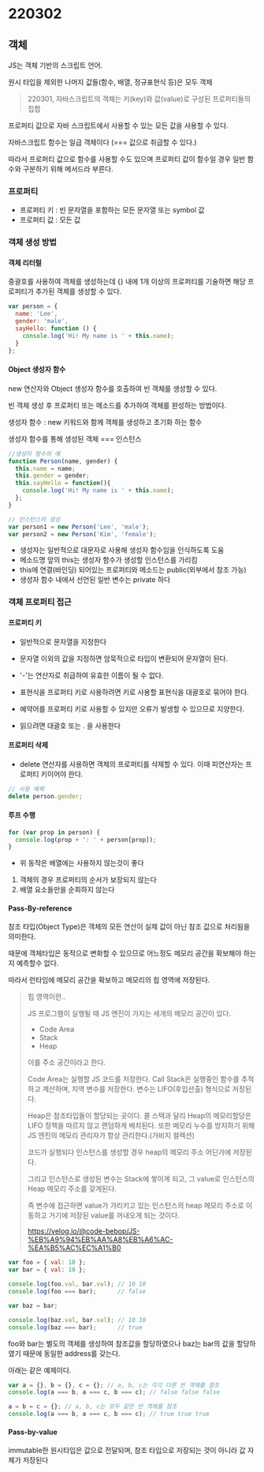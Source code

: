 # 220302

## 객체

JS는 객체 기반의 스크립트 언어.

원시 타입을 제외한 나머지 값들(함수, 배열, 정규표현식 등)은 모두 객체



> 220301, 자바스크립트의 객체는 키(key)와 값(value)로 구성된 프로퍼티들의 집합

프로퍼티 값으로 자바 스크립트에서 사용할 수 있는 모든 값을 사용할 수 있다.

자바스크립트 함수는 일급 객체이다 (=== 값으로 취급할 수 있다.)

따라서 프로퍼티 값으로 함수를 사용할 수도 있으며 프로퍼티 값이 함수일 경우 일반 함수와 구분하기 위해 메서드라 부른다.



### 프로퍼티

- 프로퍼티 키 : 빈 문자열을 포함하는 모든 문자열 또는 symbol 값
- 프로퍼티 값 : 모든 값

#### 

### 객체 생성 방법

#### 객체 리터럴 

중괄호를 사용하여 객체를 생성하는데 {} 내에 1개 이상의 프로퍼티를 기술하면 해당 프로퍼티가 추가된 객체를 생성할 수 있다.

```js
var person = {
  name: 'Lee',
  gender: 'male',
  sayHello: function () {
    console.log('Hi! My name is ' + this.name);
  }
};
```





#### Object 생성자 함수

new 연산자와 Object 생성자 함수를 호출하여 빈 객체를 생성할 수 있다.

빈 객체 생성 후 프로퍼티 또는 메소드를 추가하여 객체를 완성하는 방법이다.

생성자 함수 : new 키워드와 함께 객체를 생성하고 초기화 하는 함수

생성자 함수를 통해 생성된 객체 === 인스턴스

```js
//생성자 함수의 예
function Person(name, gender) {
  this.name = name;
  this.gender = gender;
  this.sayHello = function(){
    console.log('Hi! My name is ' + this.name);
  };
}

// 인스턴스의 생성
var person1 = new Person('Lee', 'male');
var person2 = new Person('Kim', 'female');
```



- 생성자는 일반적으로 대문자로 사용해 생성자 함수임을 인식하도록 도움
- 메소드명 앞의 this는 생성자 함수가 생성할 인스턴스를 가리킴
- this에 연결(바인딩) 되어있는 프로퍼티와 메소드는 public(외부에서 참조 가능)
- 생성자 함수 내에서 선언된 일반 변수는 private 하다



### 객체 프로퍼티 접근

####  프로퍼티 키

- 일반적으로 문자열을 지정한다
- 문자열 이외의 값을 지정하면 암묵적으로 타입이 변환되어 문자열이 된다.
- '-'는 연산자로 취급하여 유효한 이름이 될 수 없다.

- 표현식을 프로퍼티 키로 사용하려면 키로 사용할 표현식을 대괄호로 묶어야 한다.

- 예약어를 프로퍼티 키로 사용할 수 있지만 오류가 발생할 수 있으므로 지양한다.

- 읽으려면 대괄호 또는 . 을 사용한다

#### 프로퍼티 삭제

- delete 연산자를 사용하면 객체의 프로퍼티를 삭제할 수 있다. 이때 피연산자는 프로퍼티 키이어야 한다.

```js
// 사용 예제
delete person.gender;
```

#### 루프 수행

```js
for (var prop in person) {
  console.log(prop + ': ' + person[prop]);
}
```

- 위 동작은 배열에는 사용하지 않는것이 좋다

1. 객체의 경우 프로퍼티의 순서가 보장되지 않는다
2. 배열 요소들만을 순회하지 않는다





#### Pass-By-reference



참조 타입(Object Type)은 객체의 모든 연산이 실제 값이 아닌 참조 값으로 처리됨을 의미한다.

때문에 객체타입은 동적으로 변화할 수 있으므로 어느정도 메모리 공간을 확보해야 하는지 예측할수 없다.

따라서 런타임에 메모리 공간을 확보하고 메모리의 힙 영역에 저장된다.

> 힙 영역이란..
>
> JS 프로그램이 실행될 때 JS 엔진이 가지는 세개의 메모리 공간이 있다.
>
> - Code Area
> - Stack
> - Heap
>
> 이를 주소 공간이라고 한다.
>
> Code Area는 실행할 JS 코드를 저장한다.
> Call Stack은 실행중인 함수를 추적하고 계산하며, 지역 변수를 저장한다. 변수는 LIFO(후입선출) 형식으로 저장된다.
>
> Heap은 참조타입들이 할당되는 곳이다. 콜 스택과 달리 Heap의 메모리할당은 LIFO 정책을 따르지 않고 랜덤하게 배치된다. 또한 메모리 누수를 방지하기 위해 JS 엔진의 메모리 관리자가 항상 관리한다.(가비지 컬렉션)
>
> 
>
> 코드가 실행되다 인스턴스를 생성할 경우 heap의 메모리 주소 어딘가에 저장된다.
>
> 그리고 인스턴스로 생성된 변수는 Stack에 쌓이게 되고, 그 value로 인스턴스의 Heap 메모리 주소를 갖게된다.
>
> 즉 변수에 접근하면 value가 가리키고 있는 인스턴스의 heap 메모리 주소로 이동하고 거기에 저장된 value를 꺼내오게 되는 것이다.
>
> https://velog.io/@code-bebop/JS-%EB%A9%94%EB%AA%A8%EB%A6%AC-%EA%B5%AC%EC%A1%B0



```js
var foo = { val: 10 };
var bar = { val: 10 };

console.log(foo.val, bar.val); // 10 10
console.log(foo === bar);      // false

var baz = bar;

console.log(baz.val, bar.val); // 10 10
console.log(baz === bar);      // true
```



foo와 bar는 별도의 객체를 생성하여 참조값을 할당하였으나 baz는 bar의 값을 할당하였기 때문에 동일한 address를 갖는다.

아래는 같은 예제이다.

```js
var a = {}, b = {}, c = {}; // a, b, c는 각각 다른 빈 객체를 참조
console.log(a === b, a === c, b === c); // false false false

a = b = c = {}; // a, b, c는 모두 같은 빈 객체를 참조
console.log(a === b, a === c, b === c); // true true true
```



#### Pass-by-value

immutable한 원시타입은 값으로 전달되며, 참조 타입으로 저장되는 것이 아니라 값 자체가 저장된다



#### 

